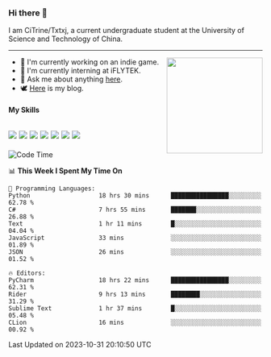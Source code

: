 ### Hi there 👋

I am CiTrine/Txtxj, a current undergraduate student at the University of Science and Technology of China.

---

<img align="right" height="190" src="http://github-profile-summary-cards.vercel.app/api/cards/stats?username=txtxj&theme=vue">

- 🌱 I'm currently working on an indie game.
- 🐶 I'm currently interning at iFLYTEK.
- 💬 Ask me about anything [here](https://github.com/txtxj/txtxj/issues).
- 🕊️ [Here](https://txtxj.top) is my blog.

#### My Skills

![](https://img.shields.io/badge/Unity-000000?logo=unity&logoColor=fff)
![](https://img.shields.io/badge/C%23-239120?logo=csharp&logoColor=fff)
![](https://img.shields.io/badge/Python-3e74a2?logo=python&logoColor=fff)
![](https://img.shields.io/badge/C++-65318e?logo=cplusplus&logoColor=fff)
![](https://img.shields.io/badge/C-5654a2?logo=c&logoColor=fff)
![](https://img.shields.io/badge/Blender-f5792a?logo=blender&logoColor=fff)
![](https://img.shields.io/badge/MS%20SQL-cc2927?logo=microsoftsqlserver&logoColor=fff)
---

<!--START_SECTION:waka-->
![Code Time](http://img.shields.io/badge/Code%20Time-1%2C422%20hrs%2035%20mins-blue)

📊 **This Week I Spent My Time On** 

```text
💬 Programming Languages: 
Python                   18 hrs 30 mins      ████████████████░░░░░░░░░   62.78 % 
C#                       7 hrs 55 mins       ███████░░░░░░░░░░░░░░░░░░   26.88 % 
Text                     1 hr 11 mins        █░░░░░░░░░░░░░░░░░░░░░░░░   04.04 % 
JavaScript               33 mins             ░░░░░░░░░░░░░░░░░░░░░░░░░   01.89 % 
JSON                     26 mins             ░░░░░░░░░░░░░░░░░░░░░░░░░   01.52 % 

🔥 Editors: 
PyCharm                  18 hrs 22 mins      ████████████████░░░░░░░░░   62.31 % 
Rider                    9 hrs 13 mins       ████████░░░░░░░░░░░░░░░░░   31.29 % 
Sublime Text             1 hr 37 mins        █░░░░░░░░░░░░░░░░░░░░░░░░   05.48 % 
CLion                    16 mins             ░░░░░░░░░░░░░░░░░░░░░░░░░   00.92 % 
```


 Last Updated on 2023-10-31 20:10:50 UTC
<!--END_SECTION:waka-->
